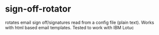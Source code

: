 # sign-off-rotator
rotates email sign off/signatures read from a config file (plain text). Works with html based email templates. Tested to work with IBM Lotuc
